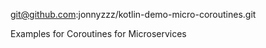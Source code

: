 git@github.com:jonnyzzz/kotlin-demo-micro-coroutines.git

Examples for Coroutines for Microservices

